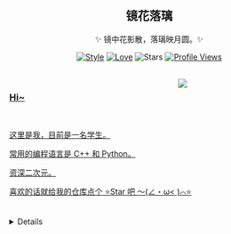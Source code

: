 <div align="center">

## 镜花落璃
  
✨ 镜中花影散，落璃映月圆。✨ 

[![Style](https://img.shields.io/badge/Style-镜花落璃-8e48ff)](https://github.com/jhll1124)
[![Love](https://img.shields.io/badge/Love-100%25!-ff69b4)](https://jhll.pages.dev/)
![Stars](https://img.shields.io/github/stars/jhll1124?affiliations=OWNER%2CCOLLABORATOR&label=Stars)
[![Profile Views](https://komarev.com/ghpvc/?username=jhll1124&color=green)](https://github.com/jhll1124)


</div>

<br/>

<a href="https://fuxuan.pages.dev">
<img align="right" width="200px" src="https://fuxuan.pages.dev/liuying.png" />

### Hi~

<br />

这里是我，目前是一名学生。

常用的编程语言是 C++ 和 Python。

资深二次元。

喜欢的话就给我的仓库点个 ⭐Star 吧 ～(∠・ω< )⌒⭐

<br/>

<details>
  <summary>查看更多</summary>
  <a href="https://github.com/jhll1124/jhll1124"><img src="https://github.com/jhll1124/metrics/raw/main/github-metrics.svg" alt="my GitHub details" width="100%" /></a>
</details>
